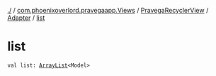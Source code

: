 [./](../../../index.md) / [com.phoenixoverlord.pravegaapp.Views](../../index.md) / [PravegaRecyclerView](../index.md) / [Adapter](index.md) / [list](./list.md)

# list

`val list: `[`ArrayList`](https://kotlinlang.org/api/latest/jvm/stdlib/kotlin.collections/-array-list/index.html)`<Model>`